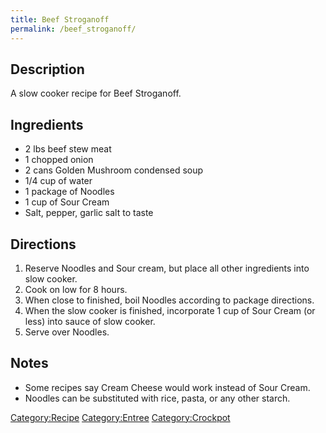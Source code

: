 ```yaml
---
title: Beef Stroganoff
permalink: /beef_stroganoff/
---
```


Description
-----------

A slow cooker recipe for Beef Stroganoff.

Ingredients
-----------

-   2 lbs beef stew meat
-   1 chopped onion
-   2 cans Golden Mushroom condensed soup
-   1/4 cup of water
-   1 package of Noodles
-   1 cup of Sour Cream
-   Salt, pepper, garlic salt to taste

Directions
----------

1.  Reserve Noodles and Sour cream, but place all other ingredients into slow cooker.
2.  Cook on low for 8 hours.
3.  When close to finished, boil Noodles according to package directions.
4.  When the slow cooker is finished, incorporate 1 cup of Sour Cream (or less) into sauce of slow cooker.
5.  Serve over Noodles.

Notes
-----

-   Some recipes say Cream Cheese would work instead of Sour Cream.
-   Noodles can be substituted with rice, pasta, or any other starch.

[Category:Recipe](/Category:Recipe "wikilink") [Category:Entree](/Category:Entree "wikilink") [Category:Crockpot](/Category:Crockpot "wikilink")